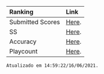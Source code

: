 | Ranking       | Link          |
|:-------------|:------------------|
| Submitted Scores|[Here](./submitted-scores.html).|
| SS|[Here](./submitted-scores.html).|
| Accuracy|[Here](./submitted-scores.html).|
| Playcount|[Here](./submitted-scores.html).|

```
Atualizado em 14:59:22/16/06/2021.
```
